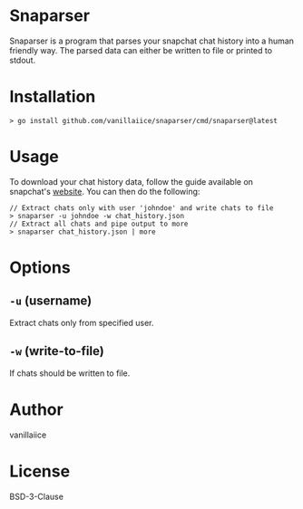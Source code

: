 # Snaparser

Snaparser is a program that parses your snapchat chat history into a human friendly way.
The parsed data can either be written to file or printed to stdout.

# Installation

```
> go install github.com/vanillaiice/snaparser/cmd/snaparser@latest
```

# Usage

To download your chat history data, follow the guide available on snapchat's [website](https://help.snapchat.com/hc/en-us/articles/7012305371156-How-do-I-download-my-data-from-Snapchat-). You can then do the following:

```
// Extract chats only with user 'johndoe' and write chats to file
> snaparser -u johndoe -w chat_history.json
// Extract all chats and pipe output to more
> snaparser chat_history.json | more
```

# Options

## ```-u``` (username)
Extract chats only from specified user.

## ```-w``` (write-to-file)
If chats should be written to file.

# Author

vanillaiice

# License

BSD-3-Clause
